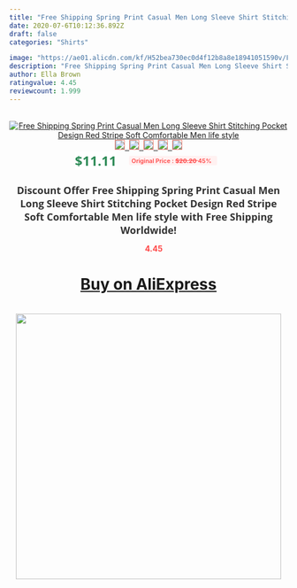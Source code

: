 ```yaml
---
title: "Free Shipping Spring Print Casual Men Long Sleeve Shirt Stitching Pocket Design Red Stripe Soft Comfortable Men life style"
date: 2020-07-6T10:12:36.892Z
draft: false
categories: "Shirts"

image: "https://ae01.alicdn.com/kf/H52bea730ec0d4f12b8a8e18941051590v/Free-Shipping-Spring-Print-Casual-Men-Long-Sleeve-Shirt-Stitching-Pocket-Design-Red-Stripe-Soft-Comfortable.jpg"
description: "Free Shipping Spring Print Casual Men Long Sleeve Shirt Stitching Pocket Design Red Stripe Soft Comfortable Men life style"
author: Ella Brown
ratingvalue: 4.45
reviewcount: 1.999
---
```

<br>
<div style="text-align: center;">
<a href="https://s.click.aliexpress.com/e/_ACkMQp" target="_blank" rel="nofollow noopener noreferrer"><img alt="Free Shipping Spring Print Casual Men Long Sleeve Shirt Stitching Pocket Design Red Stripe Soft Comfortable Men life style" class="magnifier-image" src="https://ae01.alicdn.com/kf/H52bea730ec0d4f12b8a8e18941051590v/Free-Shipping-Spring-Print-Casual-Men-Long-Sleeve-Shirt-Stitching-Pocket-Design-Red-Stripe-Soft-Comfortable.jpg_640x640.jpg">
<br>
<img style="border:1px solid salmon" src="https://ae01.alicdn.com/kf/H52bea730ec0d4f12b8a8e18941051590v/Free-Shipping-Spring-Print-Casual-Men-Long-Sleeve-Shirt-Stitching-Pocket-Design-Red-Stripe-Soft-Comfortable.jpg_120x120.jpg">&nbsp;&nbsp;<img style="border:1px solid salmon" src="https://ae01.alicdn.com/kf/H66e69049f350423ab1b784e6eabfa28bi/Free-Shipping-Spring-Print-Casual-Men-Long-Sleeve-Shirt-Stitching-Pocket-Design-Red-Stripe-Soft-Comfortable.jpg_120x120.jpg">&nbsp;&nbsp;<img style="border:1px solid salmon" src="https://ae01.alicdn.com/kf/H4a9c43d77d73433099a0a0eba41b09f6J/Free-Shipping-Spring-Print-Casual-Men-Long-Sleeve-Shirt-Stitching-Pocket-Design-Red-Stripe-Soft-Comfortable.jpg_120x120.jpg">&nbsp;&nbsp;<img style="border:1px solid salmon" src="https://ae01.alicdn.com/kf/H8abe8543eb9d41729ed2f5ce11a44f9d1/Free-Shipping-Spring-Print-Casual-Men-Long-Sleeve-Shirt-Stitching-Pocket-Design-Red-Stripe-Soft-Comfortable.jpg_120x120.jpg">&nbsp;&nbsp;<img style="border:1px solid salmon" src="https://ae01.alicdn.com/kf/Hd0c5eb6572f54b489d5b5763ca8d8285W/Free-Shipping-Spring-Print-Casual-Men-Long-Sleeve-Shirt-Stitching-Pocket-Design-Red-Stripe-Soft-Comfortable.jpg_120x120.jpg"></a></div><br0>
<div style="text-align: center;"><span style="background-color: white; border: 0px; box-sizing: border-box; color: seagreen; display: inline-block; font-family: &quot;open sans&quot; , &quot;arial&quot; , &quot;helvetica&quot; , sans-serif , &quot;heiti&quot;; font-size: 24px; font-stretch: inherit; font-weight: 700; line-height: inherit; margin: 0px 10px 0px 0px; padding: 0px; vertical-align: middle;">$11.11 </span>
<span style="background: rgb(255 , 241 , 241); border-radius: 3px; border: 0px; box-sizing: border-box; color: #ff4747; display: inline-block; font-family: inherit; font-size: 12px; font-stretch: inherit; font-style: inherit; font-variant: inherit; font-weight: 600; line-height: inherit; margin: 0px; padding: 2px 5px; transform: scale(0.9); vertical-align: middle;">Original Price : <b style="text-decoration: line-through;">$20.20 </b> 45%&nbsp;&nbsp;</span></div>
<h1 style="color: #333333; display: inline-block; font-family: &quot;open sans&quot; , &quot;arial&quot; , &quot;helvetica&quot; , sans-serif , &quot;heiti&quot;; font-size: 18px; font-stretch: inherit; font-weight: 700; text-align: center;">Discount Offer Free Shipping Spring Print Casual Men Long Sleeve Shirt Stitching Pocket Design Red Stripe Soft Comfortable Men life style with Free Shipping Worldwide!</h1>
<div style="color: #ff4747; text-align: center;">
<img src="https://4.bp.blogspot.com/-M0ZcTcb-5uY/XleCXlxnR4I/AAAAAAAAAEc/OrjgMkXV1oMQFaCRZj5HQwOCBcu3w1FegCPcBGAYYCw/s1600/star.png" style="height: 15px;">&nbsp;<b>4.45</b></div>
<div class="button_cont" align="center"><a class="buynow_a" href="https://s.click.aliexpress.com/e/_ACkMQp" target="_blank" rel="nofollow noopener noreferrer"><H1>Buy on AliExpress</H1></a></div><br>
<div class="separator" style="clear: both; text-align: center;">
<img src="https://lh3.googleusercontent.com/-pTy5HemUv9M/XlePHvY0dAI/AAAAAAAAAE4/0nX5iRUoIWY8eMW9Dpxeirr157OZliDIgCLcBGAsYHQ/s1600/badge.gif" width="480">
</div>
